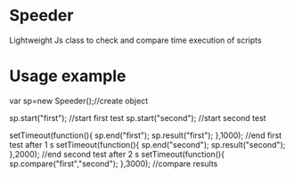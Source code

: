 # Speeder
Lightweight Js class to check and compare time execution of scripts

# Usage example

   var sp=new Speeder();//create object
   
   sp.start("first"); //start first test
   sp.start("second"); //start second test
   
  setTimeout(function(){ sp.end("first"); sp.result("first"); },1000); //end first test after 1 s
  setTimeout(function(){ sp.end("second"); sp.result("second"); },2000); //end second test after 2 s
  setTimeout(function(){ sp.compare("first","second"); },3000); //compare results
